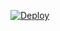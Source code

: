  
  
[![Deploy](https://www.herokucdn.com/deploy/button.png)](https://dashboard.heroku.com/new?template=https://github.com/AS3511/es)  
  

